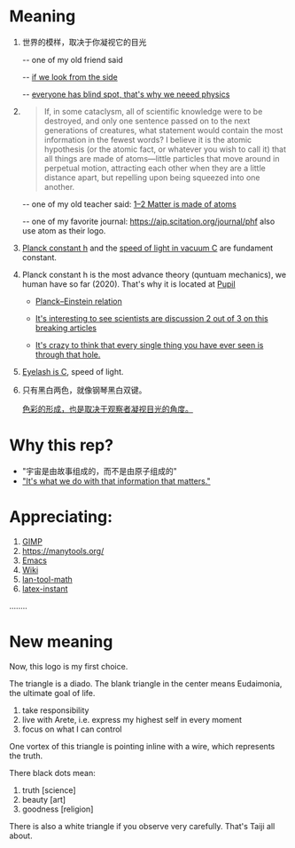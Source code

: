 
# Meaning

1. 世界的模样，取决于你凝视它的目光   

   -- one of my old friend said
   
   -- [if we look from the side](https://youtu.be/ovJcsL7vyrk?t=515)
   
   -- [everyone has blind spot, that's why we neeed physics](https://io9.gizmodo.com/why-every-human-has-a-blind-spot-and-how-to-find-your-5804116)

2. >If, in some cataclysm, all of scientific knowledge were to be destroyed, and only
one sentence passed on to the next generations of creatures, what statement would
contain the most information in the fewest words? I believe it is the atomic
hypothesis (or the atomic fact, or whatever you wish to call it) that all things are
made of atoms—little particles that move around in perpetual motion, attracting
each other when they are a little distance apart, but repelling upon being squeezed
into one another.          

   -- one of my old teacher said: [1–2 Matter is made of atoms](https://www.feynmanlectures.caltech.edu/I_01.html)
   
   -- one of my favorite journal: https://aip.scitation.org/journal/phf also use atom as their logo.



3. [Planck constant h](https://en.wikipedia.org/wiki/Planck_constant) and the [speed of light in vacuum C](https://en.wikipedia.org/wiki/Speed_of_light) are fundament constant.

4. Planck constant h is the most advance theory (quntuam mechanics), we human have so far (2020). That's why it is located at [Pupil](https://en.wikipedia.org/wiki/Pupil)

   - [Planck–Einstein relation](https://github.com/MacroUniverse/PhysWiki/commit/b6e6ef374cea85f7f489dd89e0257e6d1cb535e6)
   
   - [It's interesting to see scientists are discussion 2 out of 3 on this breaking articles](https://doi.org/10.1038/s41567-019-0780-5)
   
   - [It's crazy to think that every single thing you have ever seen is through that hole.](https://youtu.be/EjIbmQsWtqc?t=357)

5. [Eyelash is C](https://en.wikipedia.org/wiki/Eyelash), speed of light.

6. 只有黑白两色，就像钢琴黑白双键。

   [色彩的形成，也是取决于观察者凝视目光的角度。](https://www.reddit.com/r/blackmagicfuckery/comments/6njyl5/benhams_disk_there_is_only_black_and_white_in/)


# Why this rep?

- "宇宙是由故事组成的，而不是由原子组成的"
- ["It's what we do with that information that matters."](https://youtu.be/mf5otGNbkuc?t=265)


# Appreciating:

1. [GIMP](https://www.gimp.org)
2. https://manytools.org/
3. [Emacs](https://www.gnu.org/software/emacs/)
4. [Wiki](https://en.wikipedia.org)
5. [lan-tool-math](https://www.codecogs.com/eqnedit.php?latex=$$&space;E=\frac{h}{2&space;\pi}&space;\omega&space;$$)
6. [latex-instant](https://mathpix.com/)

 ........
 
  # New meaning

 Now, this logo is my first choice.

 The triangle is a diado. The blank triangle in the center means Eudaimonia, the ultimate goal of life.

 1. take responsibility
 2. live with Arete, i.e. express my highest self in every moment
 3. focus on what I can control

 One vortex of this triangle is pointing inline with a wire, which represents the truth.

 There black dots mean:

 1. truth [science]
 2. beauty [art]
 3. goodness [religion]

 There is also a white triangle if you observe very carefully. That's Taiji all about.
